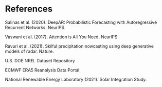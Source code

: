 # References

Salinas et al. (2020). DeepAR: Probabilistic Forecasting with Autoregressive Recurrent Networks. NeurIPS.

Vaswani et al. (2017). Attention is All You Need. NeurIPS.

Ravuri et al. (2021). Skilful precipitation nowcasting using deep generative models of radar. Nature.

U.S. DOE NREL Dataset Repository

ECMWF ERA5 Reanalysis Data Portal

National Renewable Energy Laboratory (2021). Solar Integration Study.